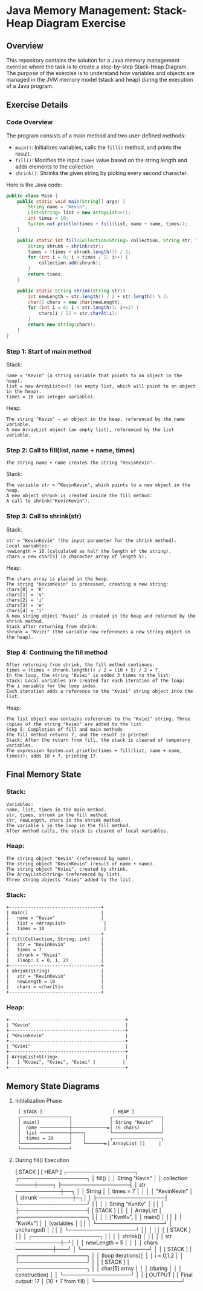 # Java Memory Management: Stack-Heap Diagram Exercise

## Overview
This repository contains the solution for a Java memory management exercise where the task is to create a step-by-step Stack-Heap Diagram. The purpose of the exercise is to understand how variables and objects are managed in the JVM memory model (stack and heap) during the execution of a Java program.

## Exercise Details

### Code Overview
The program consists of a main method and two user-defined methods:
- `main()`: Initializes variables, calls the `fill()` method, and prints the result.
- `fill()`: Modifies the input `times` value based on the string length and adds elements to the collection.
- `shrink()`: Shrinks the given string by picking every second character.

Here is the Java code:

```java
public class Main {
    public static void main(String[] args) {
        String name = "Kevin";
        List<String> list = new ArrayList<>();
        int times = 10;
        System.out.println(times + fill(list, name + name, times));
    }

    public static int fill(Collection<String> collection, String str, int times){
        String shrunk = shrink(str);
        times = (times + shrunk.length()) / 2;
        for (int i = 0; i < times / 2; i++) {
            collection.add(shrunk);
        }
        return times;
    }

    public static String shrink(String str){
        int newLength = str.length() / 2 + str.length() % 2;
        char[] chars = new char[newLength];
        for (int i = 0; i < str.length(); i+=2) {
            chars[i / 2] = str.charAt(i);
        }
        return new String(chars);
    }
}
```

### **Step 1: Start of main method**

Stack:

    name = "Kevin" (a string variable that points to an object in the heap).
    list = new ArrayList<>() (an empty list, which will point to an object in the heap).
    times = 10 (an integer variable).
Heap:

    The string "Kevin" — an object in the heap, referenced by the name variable.
    A new ArrayList object (an empty list), referenced by the list variable.

### **Step 2: Call to fill(list, name + name, times)**
    The string name + name creates the string "KevinKevin".
Stack:

    The variable str = "KevinKevin", which points to a new object in the heap.
    A new object shrunk is created inside the fill method:
    A call to shrink("KevinKevin").

### Step 3: Call to shrink(str)
Stack:

    str = "KevinKevin" (the input parameter for the shrink method).
    Local variables:
    newLength = 10 (calculated as half the length of the string).
    chars = new char[5] (a character array of length 5).
Heap:

    The chars array is placed in the heap.
    The string "KevinKevin" is processed, creating a new string:
    chars[0] = 'K'
    chars[1] = 'v'
    chars[2] = 'i'
    chars[3] = 'e'
    chars[4] = 'i'
    A new string object "Kviei" is created in the heap and returned by the shrink method.
    Stack after returning from shrink:
    shrunk = "Kviei" (the variable now references a new string object in the heap).

### Step 4: Continuing the fill method
    After returning from shrink, the fill method continues.
    times = (times + shrunk.length()) / 2 = (10 + 5) / 2 = 7.
    In the loop, the string "Kviei" is added 3 times to the list:
    Stack: Local variables are created for each iteration of the loop:
    The i variable for the loop index.
    Each iteration adds a reference to the "Kviei" string object into the list.
Heap:

    The list object now contains references to the "Kviei" string. Three copies of the string "Kviei" are added to the list.
    Step 5: Completion of fill and main methods
    The fill method returns 7, and the result is printed:
    Stack: After the return from fill, the stack is cleared of temporary variables.
    The expression System.out.println(times + fill(list, name + name, times)); adds 10 + 7, printing 17.

## Final Memory State

### Stack:
    Variables:
    name, list, times in the main method.
    str, times, shrunk in the fill method.
    str, newLength, chars in the shrink method.
    The variable i in the loop in the fill method.
    After method calls, the stack is cleared of local variables.
### Heap:
    The string object "Kevin" (referenced by name).
    The string object "KevinKevin" (result of name + name).
    The string object "Kviei", created by shrink.
    The ArrayList<String> (referenced by list).
    Three string objects "Kviei" added to the list.


### Stack:
    +----------------------------------+
    | main()                           |
    |   name = "Kevin"                 |
    |   list = <ArrayList>              |
    |   times = 10                      |
    +----------------------------------+
    | fill(Collection, String, int)    |
    |   str = "KevinKevin"             |
    |   times = 7                      |
    |   shrunk = "Kviei"               |
    |   (loop: i = 0, 1, 2)            |
    +----------------------------------+
    | shrink(String)                   |
    |   str = "KevinKevin"             |
    |   newLength = 10                 |
    |   chars = <char[5]>              |
    +----------------------------------+

### Heap:
    +-------------------------------------------+
    | "Kevin"                                   |
    +-------------------------------------------+
    | "KevinKevin"                              |
    +-------------------------------------------+
    | "Kviei"                                   |
    +-------------------------------------------+
    | ArrayList<String>                         |
    |   [ "Kviei", "Kviei", "Kviei" ]          |
    +-------------------------------------------+


## Memory State Diagrams
1. Initialization Phase

        [ STACK ]                          [ HEAP ]
        ┌──────────────────┐              ┌──────────────────┐
        │ main()           │              │ String "Kevin"   │
        │  name ───────────┼─────────────►│ (5 chars)        │
        │  list ───────────┼────┐         └──────────────────┘
        │  times = 10      │    │         ┌──────────────────┐
        └──────────────────┘    └───────►│ ArrayList []     │
        └──────────────────┘

2. During fill() Execution
    

    [ STACK ]                          [ HEAP ]
    ┌──────────────────┐              ┌──────────────────┐
    │ fill()           │              │ String "Kevin"   │
    │  collection ─────┼────┐         ├──────────────────┤
    │  str ────────────┼──┐ │         │ String           │
    │  times = 7       │  │ │         │ "KevinKevin"     │
    │  shrunk ─────────┼─┐│ │         ├──────────────────┤
    └──────────────────┘ ││ │         │ String "KvnKv"   │
    ││ │         ├──────────────────┤
    [ STACK ]            ││ │         │ ArrayList        │
    ┌──────────────────┐ ││ │         │ ["KvnKv",        │
    │ main()           │ ││ │         │  "KvnKv"]       │
    │ (variables       │ ││ │         └──────────────────┘
    │  unchanged)      │ ││ │
    └──────────────────┘ ││ │
    ││ │
    [ STACK ]            ││ │
    ┌──────────────────┐ ││ │
    │ shrink()         │ ││ │
    │  str ────────────┼─┘│ │
    │  newLength = 5   │   │ │
    │  chars ──────────┼───┘ │
    └──────────────────┘     │
    │
    [ STACK ]                │
    ┌──────────────────┐     │
    │ (loop iterations)│     │
    │  i = 0,1,2       │     │
    └──────────────────┘     │
    │
    [ STACK ]                │
    ┌──────────────────┐     │
    │ char[5] array    │     │
    │ (during          │     │
    │  construction)   │     │
    └──────────────────┘     │
    │
    [ OUTPUT ]               │
    Final output: 17         │
    (10 + 7 from fill)       │
    └───────────────────────┘
